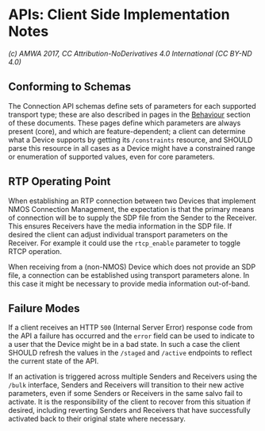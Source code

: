 # APIs: Client Side Implementation Notes

_(c) AMWA 2017, CC Attribution-NoDerivatives 4.0 International (CC BY-ND 4.0)_

## Conforming to Schemas

The Connection API schemas define sets of parameters for each supported transport type; these are also described in pages in the [Behaviour](Behaviour.md) section of these documents. These pages define which parameters are always present (core), and which are feature-dependent; a client can determine what a Device supports by getting its `/constraints` resource, and SHOULD parse this resource in all cases as a Device might have a constrained range or enumeration of supported values, even for core parameters.

## RTP Operating Point

When establishing an RTP connection between two Devices that implement NMOS Connection Management, the expectation is that the primary means of connection will be to supply the SDP file from the Sender to the Receiver. This ensures Receivers have the media information in the SDP file. If desired the client can adjust individual transport parameters on the Receiver. For example it could use the `rtcp_enable` parameter to toggle RTCP operation.

When receiving from a (non-NMOS) Device which does not provide an SDP file, a connection can be established using transport parameters alone. In this case it might be necessary to provide media information out-of-band.

## Failure Modes

If a client receives an HTTP `500` (Internal Server Error) response code from the API a failure has occurred and the `error` field can be used to indicate to a user that the Device might be in a bad state. In such a case the client SHOULD refresh the values in the `/staged` and `/active` endpoints to reflect the current state of the API.

If an activation is triggered across multiple Senders and Receivers using the `/bulk` interface, Senders and Receivers will transition to their new active parameters, even if some Senders or Receivers in the same salvo fail to activate. It is the responsibility of the client to recover from this situation if desired, including reverting Senders and Receivers that have successfully activated back to their original state where necessary.
